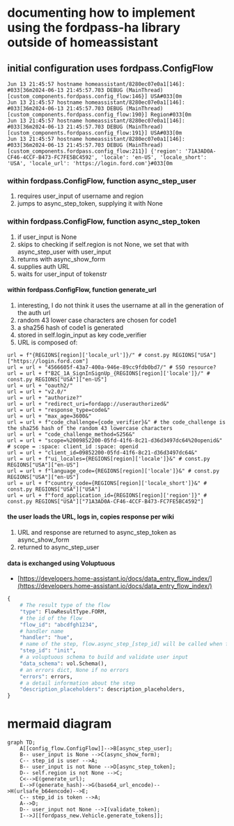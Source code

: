 # documenting how to implement using the fordpass-ha library outside of homeassistant
## initial configuration uses fordpass.ConfigFlow
```shell
Jun 13 21:45:57 hostname homeassistant/8280ec07e0a1[146]: #033[36m2024-06-13 21:45:57.703 DEBUG (MainThread) [custom_components.fordpass.config_flow:146}] USA#033[0m
Jun 13 21:45:57 hostname homeassistant/8280ec07e0a1[146]: #033[36m2024-06-13 21:45:57.703 DEBUG (MainThread) [custom_components.fordpass.config_flow:190}] Region#033[0m
Jun 13 21:45:57 hostname homeassistant/8280ec07e0a1[146]: #033[36m2024-06-13 21:45:57.703 DEBUG (MainThread) [custom_components.fordpass.config_flow:191}] USA#033[0m
Jun 13 21:45:57 hostname homeassistant/8280ec07e0a1[146]: #033[36m2024-06-13 21:45:57.703 DEBUG (MainThread) [custom_components.fordpass.config_flow:211}] {'region': '71A3AD0A-CF46-4CCF-B473-FC7FE5BC4592', 'locale': 'en-US', 'locale_short': 'USA', 'locale_url': 'https://login.ford.com'}#033[0m
```
### within fordpass.ConfigFlow, function async_step_user
1. requires user_input of username and region
1. jumps to async_step_token, supplying it with None
### within fordpass.ConfigFlow, function async_step_token
1. if user_input is None
1. skips to checking if self.region is not None, we set that with async_step_user with user_input
1. returns with async_show_form
1. supplies auth URL
1. waits for user_input of tokenstr
#### within fordpass.ConfigFlow, function generate_url
1. interesting, I do not think it uses the username at all in the generation of the auth url
1. random 43 lower case characters are chosen for code1
1. a sha256 hash of code1 is generated
1. stored in self.login_input as key code_verifier
1. URL is composed of:
```shell
url = f"{REGIONS[region]['locale_url']}/" # const.py REGIONS["USA"]["https://login.ford.com"]
url = url + "4566605f-43a7-400a-946e-89cc9fdb0bd7/" # SSO resource?
url = url + f"B2C_1A_SignInSignUp_{REGIONS[region]['locale']}/" # const.py REGIONS["USA"]["en-US"]
url = url + "oauth2/"
url = url + "v2.0/"
url = url + "authorize?"
url = url + "redirect_uri=fordapp://userauthorized&"
url = url + "response_type=code&"
url = url + "max_age=3600&"
url = url + f"code_challenge={code_verifier}&" # the code_challenge is the sha256 hash of the random 43 lowercase characters
url = url + "code_challenge_method=S256&"
url = url + "scope=%2009852200-05fd-41f6-8c21-d36d3497dc64%20openid&" # scope = :space: client_id :space: openid
url = url + "client_id=09852200-05fd-41f6-8c21-d36d3497dc64&"
url = url + f"ui_locales={REGIONS[region]['locale']}&" # const.py REGIONS["USA"]["en-US"]
url = url + f"language_code={REGIONS[region]['locale']}&" # const.py REGIONS["USA"]["en-US"]
url = url + f"country_code={REGIONS[region]['locale_short']}&" # const.py REGIONS["USA"]["USA"]
url = url + f"ford_application_id={REGIONS[region]['region']}" # const.py REGIONS["USA"]["71A3AD0A-CF46-4CCF-B473-FC7FE5BC4592"]
```
#### the user loads the URL, logs in, copies response per wiki
1. URL and response are returned to async_step_token as async_show_form
1. returned to async_step_user

#### data is exchanged using Voluptuous
* [https://developers.home-assistant.io/docs/data_entry_flow_index/](https://developers.home-assistant.io/docs/data_entry_flow_index/)
```python
{
    # The result type of the flow
    "type": FlowResultType.FORM,
    # the id of the flow
    "flow_id": "abcdfgh1234",
    # handler name
    "handler": "hue",
    # name of the step, flow.async_step_[step_id] will be called when form submitted
    "step_id": "init",
    # a voluptuous schema to build and validate user input
    "data_schema": vol.Schema(),
    # an errors dict, None if no errors
    "errors": errors,
    # a detail information about the step
    "description_placeholders": description_placeholders,
}
```
# mermaid diagram
```mermaid
graph TD;
    A[[config_flow.ConfigFlow]]-->B[async_step_user];
    B-- user_input is None -->C(async_show_form);
    C-- step_id is user -->A;
    B-- user_input is not None -->D[async_step_token];
    D-- self.region is not None -->C;
    C<-->E(generate_url);
    E-->F(generate_hash)-->G(base64_url_encode)-->H(urlsafe_b64encode)-->E;
    C-- step_id is token -->A;
    A-->D;
    D-- user_input not None -->I(validate_token);
    I-->J[[fordpass_new.Vehicle.generate_tokens]];
```
